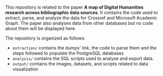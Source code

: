 This repository is related to the paper **A map of Digital Humanities research across bibliographic data sources**. It contains the code used to extract, parse, and analyze the data for Crossref and Microsoft Academic Graph. The paper also analyses data from other databases but no code about them will be displayed here.

The repository is organized as follows:

* `extraction/` contains the dumps' link, the code to parse them and the steps followed to populate the PostgreSQL databases
* `analysis/` contains the SQL scripts used to analyse and export data.
* `output/` contains the images, datasets, and scripts related to data visualization





